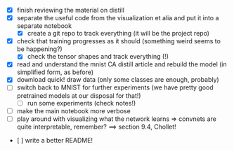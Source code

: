 - [x] finish reviewing the material on distill
- [x] separate the useful code from the visualization et alia and put it into a separate notebook
  - [x] create a git repo to track everything (it will be the project repo)
- [x] check that training progresses as it should (something weird seems to be happening?)
  - [x] check the tensor shapes and track everything (!)
- [x] read and understand the mnist CA distill article and rebuild the model (in simplified form, as before)
- [x] download quick! draw data (only some classes are enough, probably)
- [ ] switch back to MNIST for further experiments (we have pretty good pretrained models at our disposal for that!)
    - [ ] run some experiments (check notes!)
- [ ] make the main notebook more verbose
- [ ] play around with visualizing what the network learns => convnets are quite interpretable, remember? ==> section 9.4, Chollet!
- [ ] write a better README!
